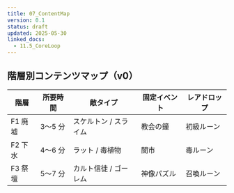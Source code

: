 ```yaml
---
title: 07_ContentMap
version: 0.1
status: draft
updated: 2025-05-30
linked_docs:
  - 11.5_CoreLoop
---
```


## 階層別コンテンツマップ（v0）

| 階層    | 所要時間 | 敵タイプ              | 固定イベント | レアドロップ |
| ------- | -------- | --------------------- | ------------ | ------------ |
| F1 廃墟 | 3〜5 分  | スケルトン / スライム | 教会の鐘     | 初級ルーン   |
| F2 下水 | 4〜6 分  | ラット / 毒植物       | 闇市         | 毒ルーン     |
| F3 祭壇 | 5〜7 分  | カルト信徒 / ゴーレム | 神像パズル   | 召喚ルーン   |
